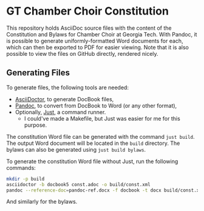 # GT Chamber Choir Constitution

This repository holds AsciiDoc source files with the content of the Constitution and Bylaws for Chamber Choir at Georgia Tech.
With Pandoc, it is possible to generate uniformly-formatted Word documents for each, which can then be exported to PDF for easier viewing.
Note that it is also possible to view the files on GitHub directly, rendered nicely.

## Generating Files

To generate files, the following tools are needed:

* [AsciiDoctor](https://asciidoctor.org/), to generate DocBook files,
* [Pandoc](https://pandoc.org/), to convert from DocBook to Word (or any other format),
* Optionally, [Just](https://github.com/casey/just), a command runner.
  * I could've made a Makefile, but Just was easier for me for this purpose.

The constitution Word file can be generated with the command `just build`.
The output Word document will be located in the `build` directory.
The bylaws can also be generated using `just build bylaws`.

To generate the constitution Word file without Just, run the following commands:

```bash
mkdir -p build
asciidoctor -b docbook5 const.adoc -o build/const.xml
pandoc --reference-doc=pandoc-ref.docx -f docbook -t docx build/const.xml -o build/const.docx
```

And similarly for the bylaws.
